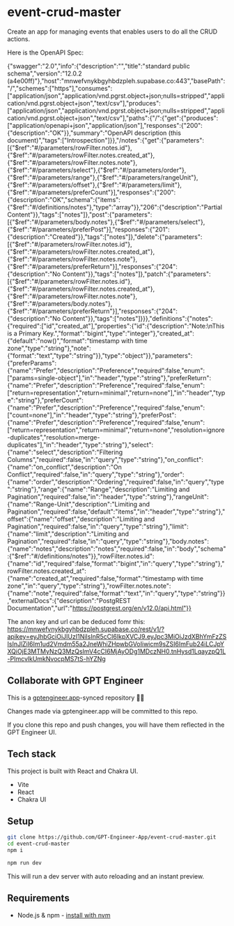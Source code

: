 # event-crud-master

Create an app for managing events that enables users to do all the CRUD actions. 

Here is the OpenAPI Spec: 

{"swagger":"2.0","info":{"description":"","title":"standard public schema","version":"12.0.2 (a4e00ff)"},"host":"mnwefvnykbgyhbdzpleh.supabase.co:443","basePath":"/","schemes":["https"],"consumes":["application/json","application/vnd.pgrst.object+json;nulls=stripped","application/vnd.pgrst.object+json","text/csv"],"produces":["application/json","application/vnd.pgrst.object+json;nulls=stripped","application/vnd.pgrst.object+json","text/csv"],"paths":{"/":{"get":{"produces":["application/openapi+json","application/json"],"responses":{"200":{"description":"OK"}},"summary":"OpenAPI description (this document)","tags":["Introspection"]}},"/notes":{"get":{"parameters":[{"$ref":"#/parameters/rowFilter.notes.id"},{"$ref":"#/parameters/rowFilter.notes.created_at"},{"$ref":"#/parameters/rowFilter.notes.note"},{"$ref":"#/parameters/select"},{"$ref":"#/parameters/order"},{"$ref":"#/parameters/range"},{"$ref":"#/parameters/rangeUnit"},{"$ref":"#/parameters/offset"},{"$ref":"#/parameters/limit"},{"$ref":"#/parameters/preferCount"}],"responses":{"200":{"description":"OK","schema":{"items":{"$ref":"#/definitions/notes"},"type":"array"}},"206":{"description":"Partial Content"}},"tags":["notes"]},"post":{"parameters":[{"$ref":"#/parameters/body.notes"},{"$ref":"#/parameters/select"},{"$ref":"#/parameters/preferPost"}],"responses":{"201":{"description":"Created"}},"tags":["notes"]},"delete":{"parameters":[{"$ref":"#/parameters/rowFilter.notes.id"},{"$ref":"#/parameters/rowFilter.notes.created_at"},{"$ref":"#/parameters/rowFilter.notes.note"},{"$ref":"#/parameters/preferReturn"}],"responses":{"204":{"description":"No Content"}},"tags":["notes"]},"patch":{"parameters":[{"$ref":"#/parameters/rowFilter.notes.id"},{"$ref":"#/parameters/rowFilter.notes.created_at"},{"$ref":"#/parameters/rowFilter.notes.note"},{"$ref":"#/parameters/body.notes"},{"$ref":"#/parameters/preferReturn"}],"responses":{"204":{"description":"No Content"}},"tags":["notes"]}}},"definitions":{"notes":{"required":["id","created_at"],"properties":{"id":{"description":"Note:\nThis is a Primary Key.<pk/>","format":"bigint","type":"integer"},"created_at":{"default":"now()","format":"timestamp with time zone","type":"string"},"note":{"format":"text","type":"string"}},"type":"object"}},"parameters":{"preferParams":{"name":"Prefer","description":"Preference","required":false,"enum":["params=single-object"],"in":"header","type":"string"},"preferReturn":{"name":"Prefer","description":"Preference","required":false,"enum":["return=representation","return=minimal","return=none"],"in":"header","type":"string"},"preferCount":{"name":"Prefer","description":"Preference","required":false,"enum":["count=none"],"in":"header","type":"string"},"preferPost":{"name":"Prefer","description":"Preference","required":false,"enum":["return=representation","return=minimal","return=none","resolution=ignore-duplicates","resolution=merge-duplicates"],"in":"header","type":"string"},"select":{"name":"select","description":"Filtering Columns","required":false,"in":"query","type":"string"},"on_conflict":{"name":"on_conflict","description":"On Conflict","required":false,"in":"query","type":"string"},"order":{"name":"order","description":"Ordering","required":false,"in":"query","type":"string"},"range":{"name":"Range","description":"Limiting and Pagination","required":false,"in":"header","type":"string"},"rangeUnit":{"name":"Range-Unit","description":"Limiting and Pagination","required":false,"default":"items","in":"header","type":"string"},"offset":{"name":"offset","description":"Limiting and Pagination","required":false,"in":"query","type":"string"},"limit":{"name":"limit","description":"Limiting and Pagination","required":false,"in":"query","type":"string"},"body.notes":{"name":"notes","description":"notes","required":false,"in":"body","schema":{"$ref":"#/definitions/notes"}},"rowFilter.notes.id":{"name":"id","required":false,"format":"bigint","in":"query","type":"string"},"rowFilter.notes.created_at":{"name":"created_at","required":false,"format":"timestamp with time zone","in":"query","type":"string"},"rowFilter.notes.note":{"name":"note","required":false,"format":"text","in":"query","type":"string"}},"externalDocs":{"description":"PostgREST Documentation","url":"https://postgrest.org/en/v12.0/api.html"}}

The anon key and url can be deduced fomr this: https://mnwefvnykbgyhbdzpleh.supabase.co/rest/v1/?apikey=eyJhbGciOiJIUzI1NiIsInR5cCI6IkpXVCJ9.eyJpc3MiOiJzdXBhYmFzZSIsInJlZiI6Im1ud2Vmdm55a2JneWhiZHpwbGVoIiwicm9sZSI6ImFub24iLCJpYXQiOjE3MTMyNzQ3MzQsImV4cCI6MjAyODg1MDczNH0.tnHysd1LqayzpQ1L-PImcvlkUmkNvocpMS7tS-hYZNg

## Collaborate with GPT Engineer

This is a [gptengineer.app](https://gptengineer.app)-synced repository 🌟🤖

Changes made via gptengineer.app will be committed to this repo.

If you clone this repo and push changes, you will have them reflected in the GPT Engineer UI.

## Tech stack

This project is built with React and Chakra UI.

- Vite
- React
- Chakra UI

## Setup

```sh
git clone https://github.com/GPT-Engineer-App/event-crud-master.git
cd event-crud-master
npm i
```

```sh
npm run dev
```

This will run a dev server with auto reloading and an instant preview.

## Requirements

- Node.js & npm - [install with nvm](https://github.com/nvm-sh/nvm#installing-and-updating)
